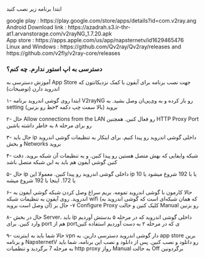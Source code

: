 

ابتدا برنامه زیر نصب کنید
<div>
google play : https://play.google.com/store/apps/details?id=com.v2ray.ang
<div>
Android Download link : https://azadrah.s3.ir-thr-at1.arvanstorage.com/v2rayNG_1.7.20.apk
<div>
App store : https://apps.apple.com/us/app/napsternetv/id1629465476
<div>
Linux and Windows : https://github.com/Qv2ray/Qv2ray/releases and https://github.com/v2fly/v2ray-core/releases
 
 ### دسترسی به اپ استور ندارم. چه کنم؟
 آموزش دسترسی به App Store جهت نصب برنامه برای آیفون با کمک نزدیکانتون که اندروید دارن (توضیحات)


۱- ابتدا روی گوشی اندروید برنامه V2rayNG رو باز کرده و به وی‌پی‌ان وصل بشید. به setting (بالا سمت چپ دکمه ۳خط رو بزنین) بروید <div>
 
۲- حال Allow connections from the LAN رو فعال کنین. همچنین HTTP Proxy Port رو برای مرحله ۸ به خاطر داشته باشین<div>

۳- حال باید ip داخلی گوشی اندروید رو پیدا کنیم. برای اینکار به تنظیمات گوشی اندروید و بخش Networks بروید<div>

۴- شبکه وایفایی که بهش متصل هستین رو پیدا کنین. و به تنظیمات آن شبکه بروید. دقت کنین گوشی آیفون هم باید به این شبکه متصل باشد<div>

۵- حال ip داخلی گوشی اندروید رو پیدا کنین. معمولا این ip یا با 192 شروع میشود یا 10 یا 172. اینجا با 192 شروع میشه<div>

۶- حالا کارمون با گوشی اندروید تمومه. بریم سراغ وصل کردن شبکه گوشی آیفون به اندروید. روی آیفون به تنظیمات شبکه wifi (که همان شبکه‌ای است که گوشی اندروید به آن وصل است بروید)
۷- حال بر Configure Proxy کلیک کنین و حالت Manual رو بزنین<div>

۸- حال در بخش Server، باید ip داخلی گوشی اندروید که در مرحله ۵ بدستش آوردیم وارد کنین. برای port هم از portی که در مرحله ۲ به دست آوردیم استفاده کنین<div>

۹- حالا شما باید به اینترنت vpn دار گوشی اندروید دسترسی دارین. به app store برین و برنامه NapsternetV رو دانلود و نصب کنین.  پس از دانلود و نصب این برنامه، شما باید به مرحله 7 برگردید و تنظمیات http proxy رواز Manual به حالت Off برگردونین<div>


